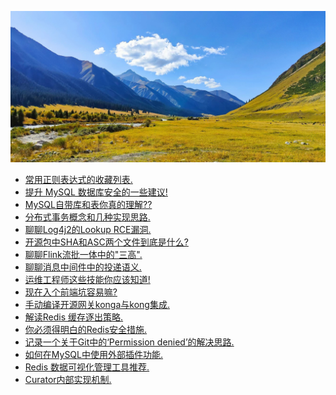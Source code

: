 <script>
var pageHeader=document.getElementsByClassName("page-header")[0].innerHTML;
 pageHeader="<center><img style='border-radius: 50% !important;' src='https://avatars.githubusercontent.com/u/88264073?s=400&amp;u=63e618520a5b6aa87636714e69f8228374c4e9b1&amp;v=4' width='200' height='200' alt='@anigkus' title='Github of Anigkus' ></center>"+pageHeader;
document.getElementsByClassName("page-header")[0].innerHTML=pageHeader;
</script>

![Anigkus github article template title](../assets/images/figure-1.jpeg "Github of Anigkus")
<br/>

- [常用正则表达式的收藏列表.](./favorite-list-of-frequently-used-regular-expressions.md) <br/>
- [提升 MySQL 数据库安全的一些建议!](./some-suggestions-for-improving-mysql-database-security.md) <br/>
- [MySQL自带库和表你真的理解??](./do-you-really-understand-mysql-is-own-libraries-and-tables.md)<br/>
- [分布式事务概念和几种实现思路.](./the-concept-of-distributed-transaction-and-several-implementation-ideas.md)<br/>
- [聊聊Log4j2的Lookup RCE漏洞.](./talk-about-the-lookup-rce-vulnerability-of-log4j2.md)<br/>
- [开源包中SHA和ASC两个文件到底是什么?](./what-are-the-sha-and-asc-files-in-the-open-source-package.md)<br/>
- [聊聊Flink流批一体中的"三高".](./talk-about-the-three-highs-in-the-integration-of-flink-streaming-and-batching.md)<br/>
- [聊聊消息中间件中的投递语义.](./talk-about-delivery-semantics-in-message-middleware.md)<br/>
- [运维工程师这些技能你应该知道!](./operation-and-maintenance-engineer-these-skills-you-should-know.md)<br/>
- [现在入个前端坑容易嘛?](./is-it-easy-to-enter-a-front-end-pit-now.md)<br/>
- [手动编译开源网关konga与kong集成.](./manually-compile-open-source-gateway-konga-and-integrate-with-kong.md)<br/>
- [解读Redis 缓存逐出策略.](./interpretation-of-redis-cache-eviction-strategy.md)<br/>
- [你必须得明白的Redis安全措施.](./you-must-understand-redis-security-measures.md)<br/>
- [记录一个关于Git中的‘Permission denied’的解决思路.](./record-a-solution-about-permission-denied-in-git.md)<br/>
- [如何在MySQL中使用外部插件功能.](./how-to-use-external-plugin-functionality-in-mysql.md)<br/>
- [Redis 数据可视化管理工具推荐.](./redis-data-visualization-management-tool-recommendation.md)
- [Curator内部实现机制.](./curator-internal-implementation-mechanism.md)<br/>